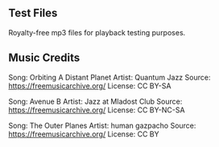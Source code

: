 ## Test Files

Royalty-free mp3 files for playback testing purposes.

## Music Credits

Song: Orbiting A Distant Planet
Artist: Quantum Jazz
Source: https://freemusicarchive.org/
License: CC BY-SA

Song: Avenue B
Artist: Jazz at Mladost Club
Source: https://freemusicarchive.org/
License: CC BY-NC-SA

Song: The Outer Planes
Artist: human gazpacho
Source: https://freemusicarchive.org/
License: CC BY